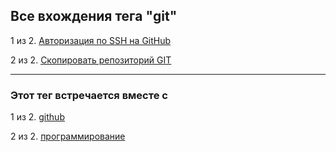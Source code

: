 ## Все вхождения тега "git"
1 из 2. [Авторизация по SSH на GitHub](./2020-07-17_git_ssh.md)

2 из 2. [Скопировать репозиторий GIT](./2020-07-17_git_repo_copy.md)


---

### Этот тег встречается вместе с


1 из 2. [github](./meta_github.md)

2 из 2. [программирование](./meta_programmirovanie.md)

